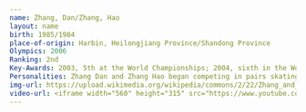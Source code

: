 ```yaml
---
name: Zhang, Dan/Zhang, Hao
layout: name
birth: 1985/1984
place-of-origin: Harbin, Heilongjiang Province/Shandong Province
Olympics: 2006
Ranking: 2nd
Key-Awards: 2003, 5th at the World Championships; 2004, sixth in the World Championships; 2005, 3rd place at the World Championships Pair Skating Standard; 2006, won silver medal at the Winter Olympics; 2nd at the World Championships in 2006,2008,2009; 2010, 5th place at the Winter Olympics.
Personalities: Zhang Dan and Zhang Hao began competing in pairs skating in 1998, and at the 2006 Winter Olympics in Turin, Zhang Dan returned from a failed quad throw to finish the competition and win the silver medal, interpreting the Olympic spirit in action and touching the world. Before Shen Xue/Zhao Hongbo won the gold medal at the 2010 Winter Olympics in Vancouver, Zhang Dan/Zhang Hao's silver medal at the Winter Olympics in Turin was the best performance by a Chinese figure skater in Olympic history.
img-url: https://upload.wikimedia.org/wikipedia/commons/2/22/Zhang_and_Zhang_2009_Festa_On_Ice.JPG
video-url: <iframe width="560" height="315" src="https://www.youtube.com/embed/jDAETM1oIo8" title="YouTube video player" frameborder="0" allow="accelerometer; autoplay; clipboard-write; encrypted-media; gyroscope; picture-in-picture" allowfullscreen></iframe>
---
```

